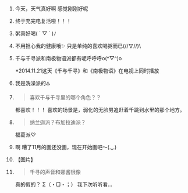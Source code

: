 1. 今天，天气真好啊 感觉刚刚好呢

2. 终于充完电复活啦！！！

3. 粥真好喝( ´ ▽ ` )ﾉ

4. 不用担心我的健康哦✨ 只是单纯的喜欢喝粥而已\(//∇//)\

5. 千与千寻派和南极物语派都有呢呼呼呼o(^▽^)o

   *2014.11.21这天《千与千寻》和《南极物语》在电视上同时播放

6. 我是洗澡派的♨️

7. > 喜欢千与千寻里的哪个角色？？

   都喜欢！！！ 喜欢的场景是，弱化的无脸男追赶着千跳到水里的那个地方。

8. > 纳兰迦派？布加拉迪派？

   福葛派♡

9. 啊 糟了11月的画还没画，现在开始画吧〜(._.)

10. 【图片】

11. > 千寻的声音和娜酱很像

    真的假的？ Σ（・□・；） 我下次听听看…

